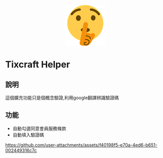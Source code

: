 <p align="center">
  <img src="https://raw.githubusercontent.com/T1ckbase/tixcraft-helper/refs/heads/main/img/shushing128.png" />
</p>

# Tixcraft Helper

## 說明
這個擴充功能只是個概念驗證,利用google翻譯辨識驗證碼

## 功能
- 自動勾選同意會員服務條款
- 自動填入驗證碼





https://github.com/user-attachments/assets/f40198f5-e70a-4ed6-b651-002449316c7c


